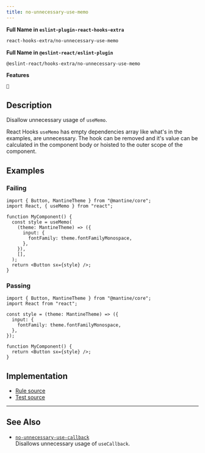 ```yaml
---
title: no-unnecessary-use-memo
---
```


**Full Name in `eslint-plugin-react-hooks-extra`**

```sh copy
react-hooks-extra/no-unnecessary-use-memo
```

**Full Name in `@eslint-react/eslint-plugin`**

```sh copy
@eslint-react/hooks-extra/no-unnecessary-use-memo
```

**Features**

`🧪`

## Description

Disallow unnecessary usage of `useMemo`.

React Hooks `useMemo` has empty dependencies array like what's in the examples, are unnecessary. The hook can be removed and it's value can be calculated in the component body or hoisted to the outer scope of the component.

## Examples

### Failing

```tsx
import { Button, MantineTheme } from "@mantine/core";
import React, { useMemo } from "react";

function MyComponent() {
  const style = useMemo(
    (theme: MantineTheme) => ({
      input: {
        fontFamily: theme.fontFamilyMonospace,
      },
    }),
    [],
  );
  return <Button sx={style} />;
}
```

### Passing

```tsx
import { Button, MantineTheme } from "@mantine/core";
import React from "react";

const style = (theme: MantineTheme) => ({
  input: {
    fontFamily: theme.fontFamilyMonospace,
  },
});

function MyComponent() {
  return <Button sx={style} />;
}
```

## Implementation

- [Rule source](https://github.com/Rel1cx/eslint-react/tree/main/packages/plugins/eslint-plugin-react-hooks-extra/src/rules/no-unnecessary-use-memo.ts)
- [Test source](https://github.com/Rel1cx/eslint-react/tree/main/packages/plugins/eslint-plugin-react-hooks-extra/src/rules/no-unnecessary-use-memo.spec.ts)

---

## See Also

- [`no-unnecessary-use-callback`](./no-unnecessary-use-callback)\
  Disallows unnecessary usage of `useCallback`.
